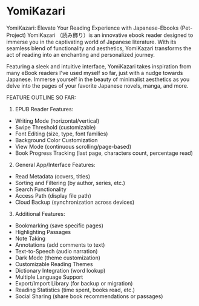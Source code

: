 # YomiKazari
YomiKazari: Elevate Your Reading Experience with Japanese-Ebooks (Pet-Project)
YomiKazari （読み飾り）is an innovative ebook reader designed to immerse you in the captivating world of Japanese literature. With its seamless blend of functionality and aesthetics, YomiKazari transforms the act of reading into an enchanting and personalized journey.

Featuring a sleek and intuitive interface, YomiKazari takes inspiration from many eBook readers I've used myself so far, just with a nudge towards Japanese. Immerse yourself in the beauty of minimalist aesthetics as you delve into the pages of your favorite Japanese novels, manga, and more.

FEATURE OUTLINE SO FAR:

1. EPUB Reader Features:

- Writing Mode (horizontal/vertical)
- Swipe Threshold (customizable)
- Font Editing (size, type, font families)
- Background Color Customization
- View Mode (continuous scrolling/page-based)
- Book Progress Tracking (last page, characters count, percentage read)
2. General App/Interface Features:

- Read Metadata (covers, titles)
- Sorting and Filtering (by author, series, etc.)
- Search Functionality
- Access Path (display file path)
- Cloud Backup (synchronization across devices)
3. Additional Features:

- Bookmarking (save specific pages)
- Highlighting Passages
- Note Taking
- Annotations (add comments to text)
- Text-to-Speech (audio narration)
- Dark Mode (theme customization)
- Customizable Reading Themes
- Dictionary Integration (word lookup)
- Multiple Language Support
- Export/Import Library (for backup or migration)
- Reading Statistics (time spent, books read, etc.)
- Social Sharing (share book recommendations or passages)
